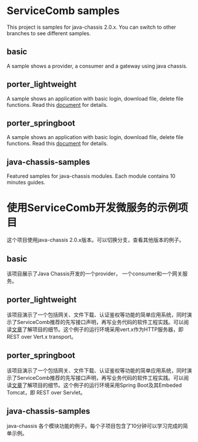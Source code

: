 # ServiceComb samples

This project is samples for java-chassis 2.0.x. You can switch to other branches to see different samples.

## basic
A sample shows a provider, a consumer and a gateway using java chassis. 

## porter_lightweight
A sample shows an application with basic login, download file, delete file functions. Read this [document](https://docs.servicecomb.io/java-chassis/zh_CN/featured-topics/application-porter/) for details.

## porter_springboot
A sample shows an application with basic login, download file, delete file functions. Read this [document](https://docs.servicecomb.io/java-chassis/zh_CN/featured-topics/application-porter/) for details.

## java-chassis-samples
Featured samples for java-chassis modules. Each module contains 10 minutes guides.

# 使用ServiceComb开发微服务的示例项目

这个项目使用java-chassis 2.0.x版本。可以切换分支，查看其他版本的例子。

## basic
该项目展示了Java Chassis开发的一个provider， 一个consumer和一个网关服务。 

## porter_lightweight
该项目演示了一个包括网关、文件下载、认证鉴权等功能的简单应用系统，同时演示了ServiceComb推荐的先写接口声明，再写业务代码的软件工程实践。可以阅读[文章](https://docs.servicecomb.io/java-chassis/zh_CN/featured-topics/application-porter/)了解项目的细节。这个例子的运行环境采用vert.x作为HTTP服务器，即 REST
over Vert.x transport。

## porter_springboot
该项目演示了一个包括网关、文件下载、认证鉴权等功能的简单应用系统，同时演示了ServiceComb推荐的先写接口声明，再写业务代码的软件工程实践。可以阅读[文章](https://docs.servicecomb.io/java-chassis/zh_CN/featured-topics/application-porter/)了解项目的细节。这个例子的运行环境采用Spring Boot及其Embeded Tomcat，即
REST over Servlet。

## java-chassis-samples
java-chassis 各个模块功能的例子。每个子项目包含了10分钟可以学习完成的简单示例。
